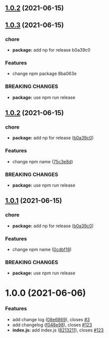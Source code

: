 ## [1.0.2](https://github.com/CodeLittlePrince/npm-pack-manage-commitizen-np/compare/v1.0.3...v1.0.2) (2021-06-15)



## [1.0.3](/compare/v0.0.1...v1.0.3) (2021-06-15)


### chore

* **package:** add np for release b0a39c0


### Features

* change npm package 8ba063e


### BREAKING CHANGES

* **package:** use npm run release



## [1.0.2](https://github.com/CodeLittlePrince/semantic-release-test/compare/v0.0.1...v1.0.2) (2021-06-15)


### chore

* **package:** add np for release ([b0a39c0](https://github.com/CodeLittlePrince/semantic-release-test/commit/b0a39c0f7f9af8a9939496e5ecc82fa85f89d458))


### Features

* change npm name ([75c3e8d](https://github.com/CodeLittlePrince/semantic-release-test/commit/75c3e8dafce3567be7e49ca2d14a467f2c976086))


### BREAKING CHANGES

* **package:** use npm run release



## [1.0.1](https://github.com/CodeLittlePrince/semantic-release-test/compare/v0.0.1...v1.0.1) (2021-06-15)


### chore

* **package:** add np for release ([b0a39c0](https://github.com/CodeLittlePrince/semantic-release-test/commit/b0a39c0f7f9af8a9939496e5ecc82fa85f89d458))


### Features

* change npm name ([0cdbf18](https://github.com/CodeLittlePrince/semantic-release-test/commit/0cdbf18da67efc4fa05a32411ce0b16ec4c15de9))


### BREAKING CHANGES

* **package:** use npm run release



# 1.0.0 (2021-06-06)


### Features

* add change log ([08e6869](https://github.com/CodeLittlePrince/semantic-release-test/commit/08e6869cc6289d165b94c045810213549dbd2e27)), closes [#3](https://github.com/CodeLittlePrince/semantic-release-test/issues/3)
* add changelog ([f048e98](https://github.com/CodeLittlePrince/semantic-release-test/commit/f048e98f44fdba6bd2abe28aab3302beaaf9288d)), closes [#123](https://github.com/CodeLittlePrince/semantic-release-test/issues/123)
* **index.js:** add index.js ([8213211](https://github.com/CodeLittlePrince/semantic-release-test/commit/8213211dc3efecf831c4a3d268f78bd45cb72f7e)), closes [#123](https://github.com/CodeLittlePrince/semantic-release-test/issues/123)



